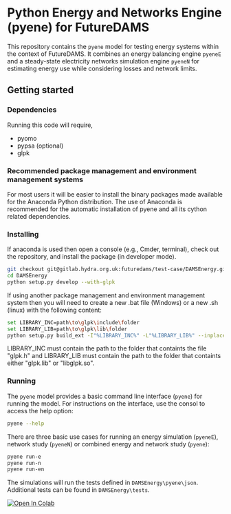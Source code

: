 # Python Energy and Networks Engine (pyene) for FutureDAMS

This repository contains the `pyene` model for testing energy systems within
the context of FutureDAMS. It combines an energy balancing engine `pyeneE` and
a steady-state electricity networks simulation engine `pyeneN` for estimating 
energy use while considering losses and network limits. 


## Getting started

### Dependencies

Running this code will require,

- pyomo
- pypsa (optional)
- glpk

### Recommended package management and environment management systems

For most users it will be easier to install the binary packages made available 
for the Anaconda Python distribution. The use of Anaconda is recommended for
the automatic installation of pyene and all its cython related dependencies.

### Installing

If anaconda is used then open a console (e.g., Cmder, terminal), check out 
the repository, and install the package (in developer mode).

```bash
git checkout git@gitlab.hydra.org.uk:futuredams/test-case/DAMSEnergy.git
cd DAMSEnergy
python setup.py develop --with-glpk
```

If using another package management and environment management system then you
will need to create a new .bat file (Windows) or a new .sh (linux) with the
following content:

```bash
set LIBRARY_INC=path\to\glpk\include\folder
set LIBRARY_LIB=path\to\glpk\lib\folder
python setup.py build_ext -I"%LIBRARY_INC%" -L"%LIBRARY_LIB%" --inplace --with-glpk develop
```

LIBRARY_INC must contain the path to the folder that containts the file "glpk.h"
and LIBRARY_LIB must contain the path to the folder that containts either
"glpk.lib" or "libglpk.so".

### Running

The `pyene` model provides a basic command line interface (`pyene`) for running
the model. For instructions on the interface, use the consol to access the help
option:

```bash
pyene --help
```

There are three basic use cases for running an energy simulation (`pyeneE`),
network study (`pyeneN`) or combined energy and network study (`pyene`): 

```bash
pyene run-e
pyene run-n
pyene run-en
```

The simulations will run the tests defined in `DAMSEnergy\pyene\json`. Additional
tests can be found in `DAMSEnergy\tests`.

[![Open In Colab](https://colab.research.google.com/assets/colab-badge.svg)](https://colab.research.google.com/github/jnmelchorg/pyensys/blob/master/PowerTech_Tutorial_PyEnSyS_Part1.ipynb)
